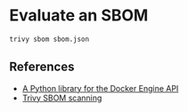 # Evaluate an SBOM

```bash
trivy sbom sbom.json
```

## References
- [A Python library for the Docker Engine API](https://github.com/docker/docker-py)
- [Trivy SBOM scanning](https://trivy.dev/latest/docs/target/sbom/)
